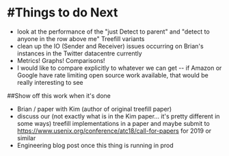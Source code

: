 #Things to do Next
=================
- look at the performance of the "just Detect to parent" and "detect to anyone in the row above me" Treefill variants
- clean up the IO (Sender and Receiver) issues occurring on Brian's instances in the Twitter datacentre currently
- Metrics! Graphs! Comparisons!
- I would like to compare explicitly to whatever we can get -- if Amazon or Google have rate limiting open source work available, that would be really interesting to see

##Show off this work when it's done
- Brian / paper with Kim (author of original treefill paper)
- discuss our (not exactly what is in the Kim paper... it's pretty different in some ways) treefill implementations in a paper and maybe submit to https://www.usenix.org/conference/atc18/call-for-papers for 2019 or similar
- Engineering blog post once this thing is running in prod
